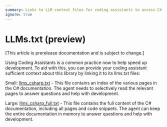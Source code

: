 ```yaml
---
summary: Links to LLM context files for coding assistants to access C# Teams AI documentation for development support.
ignore: true
---
```


# LLMs.txt (preview)

[This article is prerelease documentation and is subject to change.]

Using Coding Assistants is a common practice now to help speed up development. To aid with this, you can provide your coding assistant sufficient context about this library by linking it to its llms.txt files:

Small: [llms_csharp.txt](https://microsoft.github.io/teams-ai/llms_docs/llms_csharp.txt) - This file contains an index of the various pages in the C# documentation. The agent needs to selectively read the relevant pages to answer questions and help with development.

Large: [llms_csharp_full.txt](https://microsoft.github.io/teams-ai/llms_docs/llms_csharp_full.txt) - This file contains the full content of the C# documentation, including all pages and code snippets. The agent can keep the entire documentation in memory to answer questions and help with development.
